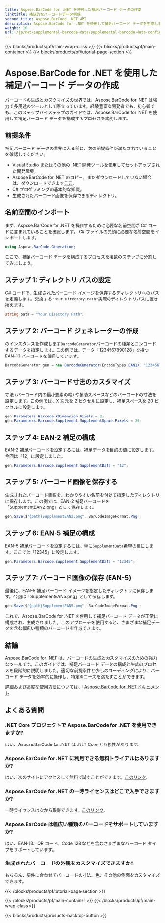 ```yaml
---
title: Aspose.BarCode for .NET を使用した補足バーコード データの作成
linktitle: 補足的なバーコードデータ構成
second_title: Aspose.BarCode .NET API
description: Aspose.BarCode for .NET を使用して補足バーコード データを生成します。 EAN-2 および EAN-5 バーコードを簡単にカスタマイズします。 .NET 開発者向けのステップバイステップ ガイド。
weight: 10
url: /ja/net/supplemental-barcode-data/supplemental-barcode-data-configuration/
---
```


{{< blocks/products/pf/main-wrap-class >}}
{{< blocks/products/pf/main-container >}}
{{< blocks/products/pf/tutorial-page-section >}}

# Aspose.BarCode for .NET を使用した補足バーコード データの作成


バーコードの生成とカスタマイズの世界では、Aspose.BarCode for .NET は強力で多用途のツールとして際立っています。経験豊富な開発者でも、初心者でも、このステップバイステップのガイドでは、Aspose.BarCode for .NET を使用して補足バーコード データを構成するプロセスを説明します。 

## 前提条件

補足バーコード データの世界に入る前に、次の前提条件が満たされていることを確認してください。

- Visual Studio またはその他の .NET 開発ツールを使用してセットアップされた開発環境。
-  Aspose.BarCode for .NET のコピー。まだダウンロードしていない場合は、ダウンロードできます[ここ](https://releases.aspose.com/barcode/net/).
- C# プログラミングの基本的な知識。
- 生成されたバーコード画像を保存できるディレクトリ。

## 名前空間のインポート

まず、Aspose.BarCode for .NET を操作するために必要な名前空間が C# コードに含まれていることを確認します。 C# ファイルの先頭に必要な名前空間をインポートします。

```csharp
using Aspose.BarCode.Generation;
```

ここで、補足バーコード データを構成するプロセスを複数のステップに分割してみましょう。

## ステップ 1: ディレクトリ パスの設定

C# コードで、生成されたバーコード イメージを保存するディレクトリへのパスを定義します。交換する`"Your Directory Path"`実際のディレクトリパスに置き換えます。

```csharp
string path = "Your Directory Path";
```

## ステップ 2: バーコード ジェネレーターの作成

のインスタンスを作成します`BarcodeGenerator`バーコードの種類とエンコードするデータを指定します。この例では、データ「1234567890128」を持つ EAN-13 バーコードを使用しています。

```csharp
BarcodeGenerator gen = new BarcodeGenerator(EncodeTypes.EAN13, "1234567890128");
```

## ステップ 3: バーコード寸法のカスタマイズ

寸法 (バーコード内の最小要素の幅) や補助スペースなどのバーコードの寸法を設定します。この例では、X 次元を 2 ピクセルに設定し、補足スペースを 20 ピクセルに設定します。

```csharp
gen.Parameters.Barcode.XDimension.Pixels = 2;
gen.Parameters.Barcode.Supplement.SupplementSpace.Pixels = 20;
```

## ステップ 4: EAN-2 補足の構成

EAN-2 補足バーコードを設定するには、補足データを目的の値に設定します。今回は「12」に設定しました。 

```csharp
gen.Parameters.Barcode.Supplement.SupplementData = "12";
```

## ステップ 5: バーコード画像を保存する

生成されたバーコード画像を、わかりやすい名前を付けて指定したディレクトリに保存します。この例では、EAN-2 補足バーコードを「SupplementEAN2.png」として保存します。

```csharp
gen.Save($"{path}SupplementEAN2.png", BarCodeImageFormat.Png);
```

## ステップ 6: EAN-5 補足の構成

EAN-5 補足バーコードを設定するには、単に`SupplementData`希望の値にします。ここでは「12345」に設定します。

```csharp
gen.Parameters.Barcode.Supplement.SupplementData = "12345";
```

## ステップ 7: バーコード画像の保存 (EAN-5)

最後に、EAN-5 補足バーコード イメージを指定したディレクトリに保存します。今回は「SupplementEAN5.png」として保存します。

```csharp
gen.Save($"{path}SupplementEAN5.png", BarCodeImageFormat.Png);
```

これで、Aspose.BarCode for .NET を使用して補足バーコード データが正常に構成され、生成されました。このアプローチを使用すると、さまざまな補足データを含む幅広い種類のバーコードを作成できます。

## 結論

Aspose.BarCode for .NET は、バーコードの生成とカスタマイズのための強力なツールです。このガイドでは、補足バーコード データの構成と生成のプロセスを段階的に説明しました。適切な前提条件と少しのコーディングにより、バーコード データを効率的に操作し、特定のニーズを満たすことができます。

詳細および高度な使用方法については、「[Aspose.BarCode for .NET ドキュメント](https://reference.aspose.com/barcode/net/).

## よくある質問

### .NET Core プロジェクトで Aspose.BarCode for .NET を使用できますか?
はい、Aspose.BarCode for .NET は .NET Core と互換性があります。

### Aspose.BarCode for .NET に利用できる無料トライアルはありますか?
はい、次のサイトにアクセスして無料で試すことができます。[このリンク](https://releases.aspose.com/).

### Aspose.BarCode for .NET の一時ライセンスはどこで入手できますか?
一時ライセンスは次から取得できます。[このリンク](https://purchase.aspose.com/temporary-license/).

### Aspose.BarCode は幅広い種類のバーコードをサポートしていますか?
はい、EAN-13、QR コード、Code 128 などを含むさまざまなバーコード タイプをサポートしています。

### 生成されたバーコードの外観をカスタマイズできますか?
もちろん、要件に合わせてバーコードの寸法、色、その他の側面をカスタマイズできます。

{{< /blocks/products/pf/tutorial-page-section >}}

{{< /blocks/products/pf/main-container >}}
{{< /blocks/products/pf/main-wrap-class >}}

{{< blocks/products/products-backtop-button >}}
